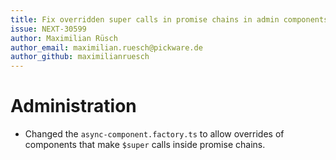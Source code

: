 ```yaml
---
title: Fix overridden super calls in promise chains in admin components
issue: NEXT-30599
author: Maximilian Rüsch
author_email: maximilian.ruesch@pickware.de
author_github: maximilianruesch
---
```

# Administration
* Changed the `async-component.factory.ts` to allow overrides of components that make `$super` calls inside promise chains.
